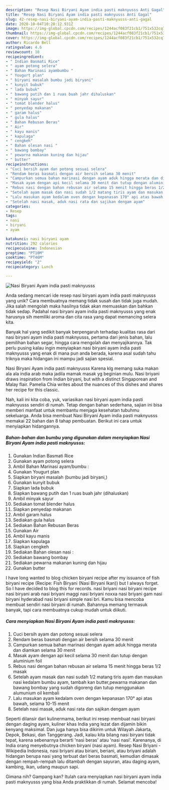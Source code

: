 ```yaml
---
description: "Resep Nasi Biryani Ayam india pasti maknyusss Anti Gagal"
title: "Resep Nasi Biryani Ayam india pasti maknyusss Anti Gagal"
slug: 42-resep-nasi-biryani-ayam-india-pasti-maknyusss-anti-gagal
date: 2020-10-04T10:28:12.931Z
image: https://img-global.cpcdn.com/recipes/1244acf083f21cb1/751x532cq70/nasi-biryani-ayam-india-pasti-maknyusss-foto-resep-utama.jpg
thumbnail: https://img-global.cpcdn.com/recipes/1244acf083f21cb1/751x532cq70/nasi-biryani-ayam-india-pasti-maknyusss-foto-resep-utama.jpg
cover: https://img-global.cpcdn.com/recipes/1244acf083f21cb1/751x532cq70/nasi-biryani-ayam-india-pasti-maknyusss-foto-resep-utama.jpg
author: Ricardo Bell
ratingvalue: 4.6
reviewcount: 10
recipeingredient:
- " Indian Basmati Rice"
- " ayam potong selera"
- " Bahan Marinasi ayambumbu "
- " Yougurt plan"
- " biryani masalah bumbu jadi biryani"
- " kunyit bubuk"
- " lada bubuk"
- " bawang putih dan 1 ruas buah jahr dihaluskan"
- " minyak sayur"
- " tomat blender halus"
- " penyedap makanan"
- " garam halus"
- " gula halus"
- " Bahan Rebusan Beras"
- " Air"
- " kayu manis"
- " kapulaga"
- " cengkeh"
- " Bahan olesan nasi "
- " bawang bombay"
- " pewarna makanan kuning dan hijau"
- " butter"
recipeinstructions:
- "Cuci bersih ayam dan potong sesuai selera"
- "Rendam beras basmati dengan air bersih selama 30 menit"
- "Campurkan semua bahan marinasi dengan ayam aduk hingga merata dan diamkan selama 30 menit"
- "Masak ayam dengan api kecil selama 30 menit dan tutup dengan aluminium foil"
- "Rebus nasi dengan bahan rebusan air selama 15 menit hingga beras 1/2 masak"
- "Setelah ayam masak dan nasi sudah 1/2 matang tiris ayam dan masukan nasi kedalam bumbu ayam, tambah kan butter,pewarna makanan dan bawang bombay yang sudah digoreng dan tutup menggunakan alumunium oil kembali"
- "Lalu masukan ayam kedalam oven dengan kepanasan 170° api atas bawah, selama 10-15 menit"
- "Setelah nasi masak, aduk nasi rata dan sajikan dengam ayam"
categories:
- Resep
tags:
- nasi
- biryani
- ayam

katakunci: nasi biryani ayam 
nutrition: 292 calories
recipecuisine: Indonesian
preptime: "PT10M"
cooktime: "PT46M"
recipeyield: "2"
recipecategory: Lunch

---
```



![Nasi Biryani Ayam india pasti maknyusss](https://img-global.cpcdn.com/recipes/1244acf083f21cb1/751x532cq70/nasi-biryani-ayam-india-pasti-maknyusss-foto-resep-utama.jpg)

Anda sedang mencari ide resep nasi biryani ayam india pasti maknyusss yang unik? Cara membuatnya memang tidak susah dan tidak juga mudah. Jika salah mengolah maka hasilnya tidak akan memuaskan dan bahkan tidak sedap. Padahal nasi biryani ayam india pasti maknyusss yang enak harusnya sih memiliki aroma dan cita rasa yang dapat memancing selera kita.

Banyak hal yang sedikit banyak berpengaruh terhadap kualitas rasa dari nasi biryani ayam india pasti maknyusss, pertama dari jenis bahan, lalu pemilihan bahan segar, hingga cara mengolah dan menyajikannya. Tak perlu pusing kalau ingin menyiapkan nasi biryani ayam india pasti maknyusss yang enak di mana pun anda berada, karena asal sudah tahu triknya maka hidangan ini mampu jadi sajian spesial.

Nasi Biryani Ayam india pasti maknyusss Karena klg memang suka makan ala ala india arab maka jadila mamak masak yg beginian mulu. Nasi briyani draws inspiration from Indian biryani, but with a distinct Singaporean and Malay flair. Pamelia Chia writes about the nuances of this dishes and shares her recipe for this classic.


Nah, kali ini kita coba, yuk, variasikan nasi biryani ayam india pasti maknyusss sendiri di rumah. Tetap dengan bahan sederhana, sajian ini bisa memberi manfaat untuk membantu menjaga kesehatan tubuhmu sekeluarga. Anda bisa membuat Nasi Biryani Ayam india pasti maknyusss memakai 22 bahan dan 8 tahap pembuatan. Berikut ini cara untuk menyiapkan hidangannya.

<!--inarticleads1-->

##### Bahan-bahan dan bumbu yang digunakan dalam menyiapkan Nasi Biryani Ayam india pasti maknyusss:

1. Gunakan  Indian Basmati Rice
1. Gunakan  ayam potong selera
1. Ambil  Bahan Marinasi ayam/bumbu :
1. Gunakan  Yougurt plan
1. Siapkan  biryani masalah (bumbu jadi biryani,)
1. Gunakan  kunyit bubuk
1. Siapkan  lada bubuk
1. Siapkan  bawang putih dan 1 ruas buah jahr (dihaluskan)
1. Ambil  minyak sayur
1. Sediakan  tomat blender halus
1. Siapkan  penyedap makanan
1. Ambil  garam halus
1. Sediakan  gula halus
1. Sediakan  Bahan Rebusan Beras
1. Gunakan  Air
1. Ambil  kayu manis
1. Siapkan  kapulaga
1. Siapkan  cengkeh
1. Sediakan  Bahan olesan nasi :
1. Sediakan  bawang bombay
1. Sediakan  pewarna makanan kuning dan hijau
1. Gunakan  butter


I have long wanted to blog chicken biryani recipe after my issuance of fish biryani recipe (Recipe: Fish Biryani (Nasi Biryani Ikan)) but I always forget. So I have decided to blog this for records. nasi briyani nasi biryani recipe nasi biryani arab nasi briyani maggi nasi briyani noxxa nasi briyani gam nasi biryani hyderabad nasi briyani simple nasi bri. Kamu bisa mencoba membuat sendiri nasi biryani di rumah. Bahannya memang termasuk banyak, tapi cara membuatnya cukup mudah untuk diikuti. 

<!--inarticleads2-->

##### Cara menyiapkan Nasi Biryani Ayam india pasti maknyusss:

1. Cuci bersih ayam dan potong sesuai selera
1. Rendam beras basmati dengan air bersih selama 30 menit
1. Campurkan semua bahan marinasi dengan ayam aduk hingga merata dan diamkan selama 30 menit
1. Masak ayam dengan api kecil selama 30 menit dan tutup dengan aluminium foil
1. Rebus nasi dengan bahan rebusan air selama 15 menit hingga beras 1/2 masak
1. Setelah ayam masak dan nasi sudah 1/2 matang tiris ayam dan masukan nasi kedalam bumbu ayam, tambah kan butter,pewarna makanan dan bawang bombay yang sudah digoreng dan tutup menggunakan alumunium oil kembali
1. Lalu masukan ayam kedalam oven dengan kepanasan 170° api atas bawah, selama 10-15 menit
1. Setelah nasi masak, aduk nasi rata dan sajikan dengam ayam


Seperti dilansir dari kulinermama, berikut ini resep membuat nasi biryani dengan daging ayam, kuliner khas India yang lezat dan dijamin bikin kenyang maksimal. Dan juga hanya bisa dikirim untuk Wilayah Jakarta, Depok, Bekasi, dan Tanggerang. Jadi, kalau kita bilang nasi biryani tidak tepat, karena sebenarnya berarti &#39;nasi beras&#39; atau &#39;nasi nasi&#39;. Karenanya, di India orang menyebutnya chicken biryani (nasi ayam). Resep Nasi Briyani - Wikipedia Indonesia, nasi briyani atau biriani, beriani, atau briyani adalah hidangan berupa nasi yang terbuat dari beras basmati, kemudian dimasak dengan rempah-rempah lalu ditambah dengan sayuran, atau daging ayam, kambing, ikan, udang maupun sapi. 

Gimana nih? Gampang kan? Itulah cara menyiapkan nasi biryani ayam india pasti maknyusss yang bisa Anda praktikkan di rumah. Selamat mencoba!
